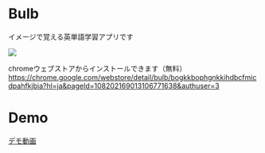 # Bulb
イメージで覚える英単語学習アプリです


![](https://github.com/inooooo/bulb/blob/master/screenshot.png)


chromeウェブストアからインストールできます（無料）
https://chrome.google.com/webstore/detail/bulb/bogkkbophgnkkihdbcfmicdpahfkjbia?hl=ja&pageId=108202169013106771638&authuser=3

# Demo
[デモ動画](https://www.youtube.com/watch?v=v1Noee0nRzQ)


